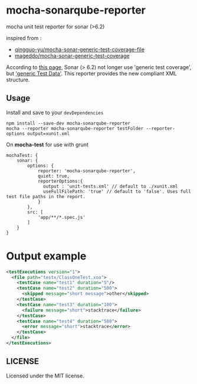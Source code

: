 # mocha-sonarqube-reporter

mocha unit test reporter for sonar (>6.2)

inspired from :
 - [qingguo-yu/mocha-sonar-generic-test-coverage-file](https://github.com/qingguo-yu/mocha-sonar-generic-test-coverage-file)
 - [mageddo/mocha-sonar-generic-test-coverage](https://github.com/mageddo/mocha-sonar-generic-test-coverage)

According to [this page](https://docs.sonarqube.org/display/PLUG/Generic+Test+Coverage), Sonar (> 6.2) not longer use 'generic test coverage',
but ['generic Test Data'](https://docs.sonarqube.org/display/SONAR/Generic+Test+Data).
This reporter provides the new compliant XML structure.

Usage
-----

Install and save to your `devDependencies`

```
npm install --save-dev mocha-sonarqube-reporter
mocha --reporter mocha-sonarqube-reporter testFolder --reporter-options output=xunit.xml
```

On **mocha-test** for use with grunt

	mochaTest: {
		sonar: {
			options: {
				reporter: 'mocha-sonarqube-reporter',
				quiet: true,
				reporterOptions:{
				  output : 'unit-tests.xml' // default to ./xunit.xml
				  useFullFilePath: 'true' // default to 'false'. Uses full test file paths in the report.
				}
			},
			src: [
				'app/**/*.spec.js'
			]
		}
	}


# Output example

```xml
<testExecutions version="1">
  <file path="testx/ClassOneTest.xoo">
    <testCase name="test1" duration="5"/>
    <testCase name="test2" duration="500">
      <skipped message="short message">other</skipped>
    </testCase>
    <testCase name="test3" duration="100">
      <failure message="short">stacktrace</failure>
    </testCase>
    <testCase name="test4" duration="500">
      <error message="short">stacktrace</error>
    </testCase>
  </file>
</testExecutions>
```

LICENSE
-------

Licensed under the MIT license.
